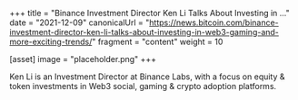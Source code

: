 +++
title = "Binance Investment Director Ken Li Talks About Investing in ..."
date = "2021-12-09"
canonicalUrl = "https://news.bitcoin.com/binance-investment-director-ken-li-talks-about-investing-in-web3-gaming-and-more-exciting-trends/"
fragment = "content"
weight = 10

[asset]
    image = "placeholder.png"
+++

Ken Li is an Investment Director at Binance Labs, with a focus on equity & 
token investments in Web3 social, gaming & crypto adoption platforms.

